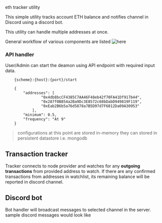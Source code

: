 eth tracker utility

This simple utility tracks account ETH balance and notifies channel in Discord using a discord bot.

This utility can handle multiple addresses at once.

General workflow of various components are listed 
![here](https://user-images.githubusercontent.com/3907463/173174004-8ee6b255-8acd-4208-9e29-756c65ab78c4.png)


### API handler
User/Admin can start the deamon using API endpoint with required input data.

```
    {scheme}:{host}:{port}/start
```

```
    {
        "addresses": [
                "0x4db8bcCF4385C7AA46F48eb42f70FA41Df917b44",
                "0x287f0B854a2Ba9Dc3E8572c68bDabD949819F119",
                "0xEab2B6b5a76d5878a7B5D97d7F6812Da09A30953"
            ],
        "minimum": 0.5,
        "frequency": "At 9"
    }
```

> configurations at this point are stored in-memory
> they can stored in persistent datastore i.e. mongodb

## Transaction tracker

Tracker connects to node provider and watches for any **outgoing transactions** from provided address to watch. If there are any confirmed transactions from addresses in watchlist, its remaining balance will be reported in discord channel.

## Discord bot

Bot handler will broadcast messages to selected channel in the server. sample discord messages would look like

